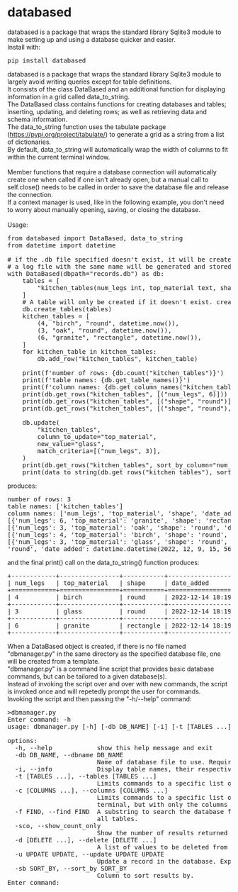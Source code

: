 # databased
databased is a package that wraps the standard library Sqlite3 module to make setting up and using a database quicker and easier.<br>
Install with:
<pre>pip install databased</pre>
databased is a package that wraps the standard library Sqlite3 module to largely avoid writing queries except for table definitions.<br>
It consists of the class DataBased and an additional function for displaying information in a grid called data_to_string.<br>
The DataBased class contains functions for creating databases and tables; inserting, updating, and deleting rows; 
as well as retrieving data and schema information.<br>
The data_to_string function uses the tabulate package (https://pypi.org/project/tabulate/) to generate a grid as a string from a list of dictionaries.<br>
By default, data_to_string will automatically wrap the width of columns to fit within the current terminal window.<br><br>
Member functions that require a database connection will
automatically create one when called if one isn't already open,
but a manual call to self.close() needs to be called in order to
save the database file and release the connection.<br>
If a context manager is used, like in the following example, you don't need to worry about manually opening, saving, or closing the database.<br>
<br>
Usage:
<pre>
from databased import DataBased, data_to_string
from datetime import datetime

# if the .db file specified doesn't exist, it will be created
# a log file with the same name will be generated and stored in the same directory
with DataBased(dbpath="records.db") as db:
    tables = [
        "kitchen_tables(num_legs int, top_material text, shape text, date_added timestamp)"
    ]
    # A table will only be created if it doesn't exist. create_tables() will not overwrite an existing table.
    db.create_tables(tables)
    kitchen_tables = [
        (4, "birch", "round", datetime.now()),
        (3, "oak", "round", datetime.now()),
        (6, "granite", "rectangle", datetime.now()),
    ]
    for kitchen_table in kitchen_tables:
        db.add_row("kitchen_tables", kitchen_table)

    print(f'number of rows: {db.count("kitchen_tables")}')
    print(f'table names: {db.get_table_names()}')
    print(f'column names: {db.get_column_names("kitchen_tables")}')
    print(db.get_rows("kitchen_tables", [("num_legs", 6)]))
    print(db.get_rows("kitchen_tables", [("shape", "round")], sort_by_column="num_legs"))
    print(db.get_rows("kitchen_tables", [("shape", "round"), ("num_legs", 4)]))

    db.update(
        "kitchen_tables",
        column_to_update="top_material",
        new_value="glass",
        match_criteria=[("num_legs", 3)],
    )
    print(db.get_rows("kitchen_tables", sort_by_column="num_legs"))
    print(data_to_string(db.get_rows("kitchen_tables"), sort_key="top_material"))
</pre>
produces:
<pre>
number of rows: 3
table names: ['kitchen_tables']
column names: ['num_legs', 'top_material', 'shape', 'date_added']
[{'num_legs': 6, 'top_material': 'granite', 'shape': 'rectangle', 'date_added': datetime.datetime(2022, 12, 9, 15, 56, 56, 543549)}]
[{'num_legs': 3, 'top_material': 'oak', 'shape': 'round', 'date_added': datetime.datetime(2022, 12, 9, 15, 56, 56, 543549)}, {'num_legs': 4, 'top_material': 'birch', 'shape': 'round', 'date_added': datetime.datetime(2022, 12, 9, 15, 56, 56, 543549)}]
[{'num_legs': 4, 'top_material': 'birch', 'shape': 'round', 'date_added': datetime.datetime(2022, 12, 9, 15, 56, 56, 543549)}]
[{'num_legs': 3, 'top_material': 'glass', 'shape': 'round', 'date_added': datetime.datetime(2022, 12, 9, 15, 56, 56, 543549)}, {'num_legs': 4, 'top_material': 'birch', 'shape': 
'round', 'date_added': datetime.datetime(2022, 12, 9, 15, 56, 56, 543549)}, {'num_legs': 6, 'top_material': 'granite', 'shape': 'rectangle', 'date_added': datetime.datetime(2022, 12, 9, 15, 56, 56, 543549)}]
</pre>
and the final print() call on the data_to_string() function produces:
<pre>
+------------+----------------+-----------+-----------------------------+
| num_legs   | top_material   | shape     | date_added                  |
+============+================+===========+=============================+
| 4          | birch          | round     | 2022-12-14 18:19:31.501745  |
+------------+----------------+-----------+-----------------------------+
| 3          | glass          | round     | 2022-12-14 18:19:31.501745  |
+------------+----------------+-----------+-----------------------------+
| 6          | granite        | rectangle | 2022-12-14 18:19:31.501745  |
+------------+----------------+-----------+-----------------------------+
</pre>
When a DataBased object is created, if there is no file named "dbmanager.py"
in the same directory as the specified database file, one will be created from
a template.<br>
"dbmanager.py" is a command line script that provides basic database commands,
but can be tailored to a given database(s).<br>
Instead of invoking the script over and over with new commands,
the script is invoked once and will repetedly prompt the user for commands.<br>
Invoking the script and then passing the "-h/--help" command:
<pre>
>dbmanager.py
Enter command: -h
usage: dbmanager.py [-h] [-db DB_NAME] [-i] [-t [TABLES ...]] [-c [COLUMNS ...]] [-f FIND] [-sco] [-d [DELETE ...]] [-u UPDATE UPDATE] [-sb SORT_BY]

options:
  -h, --help            show this help message and exit
  -db DB_NAME, --dbname DB_NAME
                        Name of database file to use. Required on the first loop if no default is set, but subsequent loops will resuse the same database unless a new one is provided through this arg.
  -i, --info            Display table names, their respective columns, and how many records they contain. If a -t/--tables arg is passed, just the columns and row count for those tables will be shown.
  -t [TABLES ...], --tables [TABLES ...]
                        Limits commands to a specific list of tables. Optional for some commands, required for others. If this is the only arg given (besides -db if not already set), the whole table will be printed to the terminal.
  -c [COLUMNS ...], --columns [COLUMNS ...]
                        Limits commands to a specific list of columns. Optional for some commands, required for others. If this and -t are the only args given (besides -db if not already set), the whole table will be printed to the
                        terminal, but with only the columns provided with this arg.
  -f FIND, --find FIND  A substring to search the database for. If a -c/--columns arg(s) is not given, the values will be matched against all columns. Similarly, if a -t/--tables arg(s) is not given, the values will be searched for in
                        all tables.
  -sco, --show_count_only
                        Show the number of results returned by -f/--find, but don't print the results to the terminal.
  -d [DELETE ...], --delete [DELETE ...]
                        A list of values to be deleted from the database. A -c/--columns arg must be supplied. A -t/--tables arg must be supplied.
  -u UPDATE UPDATE, --update UPDATE UPDATE
                        Update a record in the database. Expects two arguments: the current value and the new value. A -c/--columns arg must be supplied. A -t/--tables arg must be supplied.
  -sb SORT_BY, --sort_by SORT_BY
                        Column to sort results by.
Enter command:
</pre>